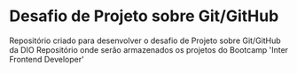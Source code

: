 # Desafio de Projeto sobre Git/GitHub
Repositório criado para desenvolver o desafio de Projeto sobre Git/GitHub da DIO
Repositório onde serão armazenados os projetos do Bootcamp 'Inter Frontend Developer'
